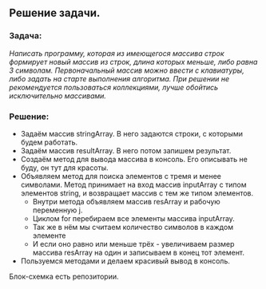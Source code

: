 ## Решение задачи.

### Задача:
*Написать программу, которая из имеющегося массива строк формирует новый массив из строк, длина которых меньше, либо равна 3 символам. Первоначальный массив можно ввести с клавиатуры, либо задать на старте выполнения алгоритма. При решении не рекомендуется пользоваться коллекциями, лучше обойтись исключительно массивами.*

### Решение:
* Задаём массив stringArray. В него задаются строки, с которыми будем работать.
* Задаём массив resultArray. В него потом запишем результат.
* Создаём метод для вывода массива в консоль. Его описывать не буду, он тут для красоты.
* Объявляем метод для поиска элементов с тремя и менее символами. Метод принимает на вход массив inputArray с типом элементов string, и возвращает массив с тем же типом элементов.
  + Внутри метода объявляем массив resArray и рабочую переменную j.
  + Циклом for перебираем все элементы массива inputArray.
  + Так же в нём мы считаем количество символов в каждом элементе
  + И если оно равно или меньше трёх - увеличиваем размер массива resArray на один и записываем в конец тот элемент.
* Пользуемся методами и делаем красивый вывод в консоль.

Блок-схемка есть репозитории.
